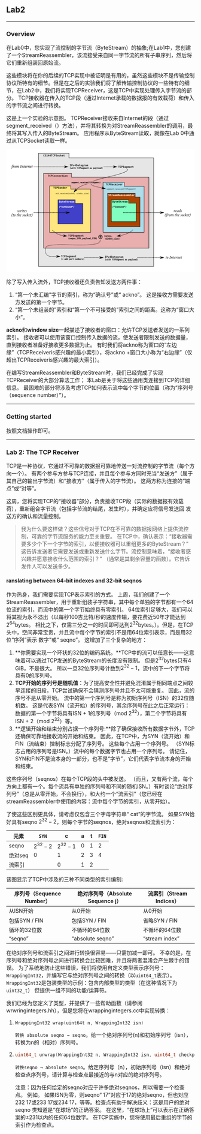 ## Lab2

---

### Overview

在Lab0中，您实现了流控制的字节流（ByteStream）的抽象;在Lab1中，您创建了一个StreamReassembler，该流接受来自同一字节流的所有子串序列，然后将它们重新组装回原始流。

这些模块将在你的后续的TCP实现中被证明是有用的，虽然这些模块不是传输控制协议所特有的细节。但是在之后的实验我们将了解传输控制协议的一些特有的细节，在Lab2中，我们将实现TCPReceiver，这是TCP中实现处理传入字节流的部分。 TCP接收器在传入的TCP段（通过Internet承载的数据报的有效载荷）和传入的字节流之间进行转换。

这是上一个实验的示意图。 TCPReceiver接收来自Internet的段（通过segment_received（）方法），并将其转换为对StreamReassembler的调用，最终将其写入传入的ByteStream。 应用程序从ByteStream读取，就像在Lab 0中通过从TCPSocket读取一样。

![](img-lab2\lab2-img-1.png)

除了写入传入流外，TCP接收器还负责告知发送方两件事：

1. “第一个未汇编”字节的索引，称为“确认号”或“ ackno”。 这是接收方需要发送方发送的第一个字节。
2. “第一个未组装的”索引和“第一个不可接受的”索引之间的距离。这称为“窗口大小”。

**ackno**和**window size**一起描述了接收者的窗口：允许TCP发送者发送的一系列索引。 接收者可以使用该窗口控制传入数据的流，使发送者限制发送的数据量，直到接收者准备好接收更多数据为止。 有时我们将ackno称为窗口的“左边缘”（TCPReceiveris感兴趣的最小索引），将ackno +窗口大小称为“右边缘”（仅超出TCPReceiveris感兴趣的最大索引）。

在编写StreamReassembler和ByteStream时，我们已经完成了实现TCPReceiver的大部分算法工作； 本Lab是关于将这些通用类连接到TCP的详细信息。 最困难的部分将涉及考虑TCP如何表示流中每个字节的位置（称为“序列号（sequence number）”）。

---

### Getting started

按照文档操作即可。

---

### Lab 2: The TCP Receiver

TCP是一种协议，它通过不可靠的数据报可靠地传送一对流控制的字节流（每个方向一个）。 有两个参与方参与TCP连接，并且每个参与方同时充当“发送方”（属于其自己的输出字节流）和“接收方”（属于传入的字节流）。 这两方称为连接的“端点”或“对等”。

这周，您将实现TCP的“接收器”部分，负责接收TCP段（实际的数据报有效载荷），重新组合字节流（包括字节流的结尾，发生时），并确定应将信号发送回 发送方的确认和流量控制。

> 我为什么要这样做？这些信号对于TCP在不可靠的数据报网络上提供流控制，可靠的字节流服务的能力至关重要。 在TCP中，确认表示：“接收器需要多少个下一个字节的索引，以便接收器可以重组更多的ByteStream？” 这告诉发送者它需要发送或重新发送什么字节。流控制意味着，“接收者感兴趣并愿意接收什么范围的索引？” （通常是其剩余容量的函数）。它告诉发件人可以发送多少。

#### ranslating between 64-bit indexes and 32-bit seqnos

作为热身，我们需要实现TCP表示索引的方式。 上周，我们创建了一个StreamReassembler，用于重新组装子字符串，其中每个单独的字节都有一个64位流的索引，而流中的第一个字节始终具有零索引。 64位索引足够大，我们可以将其视为永不溢出（以每秒100吉比特/秒的速度传输，要花费近50年才能达到$2^{64}$bytes。 相比之下，仅需三分之一的时间即可达到$2^{32}$bytes。）。但是，在TCP头中，空间非常宝贵，并且流中每个字节的索引不是用64位索引表示，而是用32位“序列”表示 数字”或“ seqno”。 这增加了三个复杂的地方：

1. **你需要实现一个环状的32位的编码系统。**TCP中的流可以任意长——这意味着可以通过TCP发送的ByteStream的长度没有限制。 但是$2^{32}$bytes只有4 GiB，不是很大。 所以一旦32位序列号计数到$2^{32}-1$，流中的下一个字节将具有0的序列号。
2. **TCP开始的序列号是随机值**：为了提高安全性并避免混淆属于相同端点之间较早连接的旧段，TCP尝试确保不会猜测序列号并且不太可能重复。 因此，流的序号不是从零开始。 流中的第一个序列号是称为初始序列号（ISN）的32位随机数。 这是代表SYN（流开始）的序列号，其余序列号在此之后正常运行：数据的第一个字节将具有ISN + 1的序列号（mod $2^{32}$），第二个字节将具有 ISN + 2（mod $2^{32}$）等。
3. **逻辑开始和结束分别占据一个序列号:**除了确保接收所有数据字节外，TCP还确保可靠地接收流的开始和结束。 因此，在TCP中，为SYN（流开始）和FIN（流结束）控制标志分配了序列号。 这些每个占用一个序列号。 （SYN标志占用的序列号是ISN。）流中的每个数据字节也占用一个序列号。 请记住，SYN和FIN不是流本身的一部分，也不是“字节”，它们代表字节流本身的开始和结束。

这些序列号（seqnos）在每个TCP段的头中被发送。 （而且，又有两个流，每个方向上都有一个。每个流具有单独的序列号和不同的随机ISN。）有时谈论“绝对序列号”（总是从零开始，不会换行），和大约一个“流索引”（您已经在streamReassembler中使用的内容：流中每个字节的索引，从零开始）。

了使这些区别更具体，请考虑仅包含三个字母字符串“ cat”的字节流。 如果SYN恰好具有seqno $2^{32}-2$，则每个字节的seqnos，绝对seqnos和流索引为：

| 元素    | `SYN`      | c          | a    | t    | `FIN` |
| ------- | ---------- | ---------- | ---- | ---- | ----- |
| seqno   | $2^{32}-2$ | $2^{32}-1$ | $0$  | $1$  | $2$   |
| 绝对seq | $0$        | $1$        | $2$  | $3$  | $4$   |
| 流索引  |            | $0$        | $1$  | $2$  |       |

 该图显示了TCP中涉及的三种不同类型的索引编制:

| 序列号（Sequence Number） | 绝对序列号（Absolute Sequence j） | 流索引（Stream Indices） |
| ------------------------- | --------------------------------- | ------------------------ |
| 从ISN开始                 | 从0开始                           | 从0开始                  |
| 包括SYN / FIN             | 包括SYN / FIN                     | 省略SYN / FIN            |
| 循环的32位数              | 不循环的64位数                    | 不循环的64位数           |
| “seqno”                   | “absolute seqno”                  | “stream index”           |

在绝对序列号和流索引之间进行转换很容易——只需加减一即可。 不幸的是，在序列号和绝对序列号之间进行转换会比较困难，并且将两者混淆会产生棘手的错误。 为了系统地防止这些错误，我们将使用自定义类型表示序列号：`WrappingInt32`，并编写它与绝对序列号之间的转换（以`uint64_t`表示）。`WrappingInt32`是包装类型的示例：包含内部类型的类型（在这种情况下为`uint32_t`） 但提供一组不同的功能/运算符。

我们已经为您定义了类型，并提供了一些帮助函数（请参阅wrwringintegers.hh），但是您将在wrappingintegers.cc中实现转换：

1. ```c++
   WrappingInt32 wrap(uint64t n, WrappingInt32 isn)
   ```

   `转换 absolute seqno → seqno`。给一个绝对序列号(n)和初始序列号（isn），转换为n的（相对）序列号。

2. ```c++
   uint64_t unwrap(WrappingInt32 n, WrappingInt32 isn, uint64_t checkpoint)
   ```

   `转换seqno → absolute seqno`。给定序列号（n），初始序列号（isn）和绝对检查点序列号，请计算与检查点最接近的与n对应的绝对序列号。

   注意：因为任何给定的seqno对应于许多绝对seqnos，所以需要一个检查点。 例如。 如果ISN为零，则seqno“ 17”对应于17的绝对seqno，但也对应232 17或233 17或234 17，等等。检查点有助于解决歧义：这是用户的绝对seqno 类知道是“在球场”的正确答案。 在这里，“在球场上”可以表示在正确答案的±231以内的任何64位数字。 在TCP实施中，您将使用最后重组的字节的索引作为检查点。

